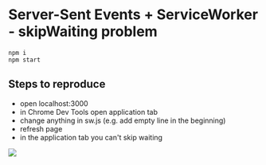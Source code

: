 # Server-Sent Events + ServiceWorker - skipWaiting problem

```
npm i
npm start
```

## Steps to reproduce

* open localhost:3000
* in Chrome Dev Tools open application tab
* change anything in sw.js (e.g. add empty line in the beginning)
* refresh page
* in the application tab you can't skip waiting

![](http://i.makeagif.com/media/6-22-2017/pEFuyx.gif)